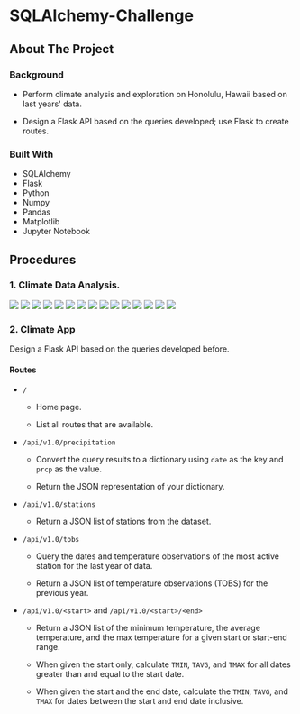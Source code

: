# SQLAlchemy-Challenge

## About The Project

### Background

* Perform climate analysis and exploration on Honolulu, Hawaii based on last years' data.

* Design a Flask API based on the queries developed; use Flask to create routes. 

### Built With

* SQLAlchemy
* Flask
* Python
* Numpy
* Pandas 
* Matplotlib
* Jupyter Notebook

## Procedures

### 1. Climate Data Analysis.

<img src = "images/1.JPG" >

<img src = "images/2.JPG" >

<img src = "images/3.JPG" >

<img src = "images/4.JPG" >

<img src = "images/5.JPG" >

<img src = "images/6.JPG" >

<img src = "images/7.JPG" >

<img src = "images/8.JPG" >

<img src = "images/9.JPG" >

<img src = "images/10.JPG" >

<img src = "images/11.JPG" >

<img src = "images/13.JPG" >

<img src = "images/14.JPG" >

<img src = "images/15.JPG" >

<img src = "images/16.JPG" >

### 2. Climate App

Design a Flask API based on the queries developed before. 

#### Routes

* `/`

  * Home page.

  * List all routes that are available.

* `/api/v1.0/precipitation`

  * Convert the query results to a dictionary using `date` as the key and `prcp` as the value.

  * Return the JSON representation of your dictionary.

* `/api/v1.0/stations`

  * Return a JSON list of stations from the dataset.

* `/api/v1.0/tobs`
  * Query the dates and temperature observations of the most active station for the last year of data.
  
  * Return a JSON list of temperature observations (TOBS) for the previous year.

* `/api/v1.0/<start>` and `/api/v1.0/<start>/<end>`

  * Return a JSON list of the minimum temperature, the average temperature, and the max temperature for a given start or start-end range.

  * When given the start only, calculate `TMIN`, `TAVG`, and `TMAX` for all dates greater than and equal to the start date.

  * When given the start and the end date, calculate the `TMIN`, `TAVG`, and `TMAX` for dates between the start and end date inclusive.